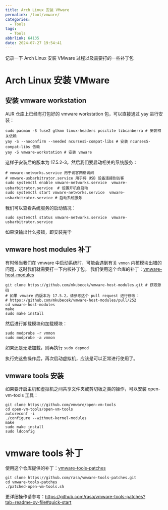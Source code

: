 ```yaml
---
title: Arch Linux 安装 VMware
permalink: /tool/vmware/
categories:
  - Tools
tags:
  - Tools
abbrlink: 64135
date: 2024-07-27 19:54:41
---
```


记录一下 Arch Linux 安装 VMware 过程以及需要打的一些补丁包
<!--more-->

# Arch Linux 安装 VMware

## 安装 vmware workstation
AUR 仓库上已经有打包好的 vmware workstation 包，可以直接通过 yay 进行安装：
```shell
sudo pacman -S fuse2 gtkmm linux-headers pcsclite libcanberra # 安装相关依赖
yay -S --noconfirm --needed ncurses5-compat-libs # 安装 ncurses5-compat-libs 依赖
yay -S vmware-workstation # 安装 vmware
```
这样子安装后的版本为 17.5.2-3，然后我们要启动相关的系统服务：
```shell
# vmware-networks.service 用于访客网络访问
# vmware-usbarbitrator.service 用于将 USB 设备连接到访客
sudo systemctl enable vmware-networks.service  vmware-usbarbitrator.service  # 设置开机自启动
sudo systemctl start vmware-networks.service  vmware-usbarbitrator.service # 启动系统服务
```
我们可以查看系统服务的启动情况：
```shell
sudo systemctl status vmware-networks.service  vmware-usbarbitrator.service
```
如果没输出什么报错，即安装完毕

## vmware host modules 补丁

有时候当我们在 vmware 中启动系统时，可能会遇到有关 `vmmon` 内核模块出错的问题，这时我们就需要打一下内核补丁包。
我们使用这个仓库的补丁：[vmware-host-modules](https://github.com/mkubecek/vmware-host-modules)
```shell
git clone https://github.com/mkubecek/vmware-host-modules.git # 获取源码
# 如果 vmware 的版本为 17.5.2，请参考这个 pull request 进行修改：
# https://github.com/mkubecek/vmware-host-modules/pull/252
cd vmware-host-modules
make
sudo make install
```
然后进行卸载模块和加载模块：
```shell
sudo modprobe -r vmmon
sudo modprobe -a vmmon
```
如果还是无法加载，则再执行 `sudo depmod`

执行完这些操作后，再次启动虚拟机，应该是可以正常进行使用了。

## vmware tools 安装
如果要开启主机和虚拟机之间共享文件夹或剪切板之类的操作，可以安装 open-vm-tools 工具：
```
git clone https://github.com/vmware/open-vm-tools
cd open-vm-tools/open-vm-tools
autoreconf -i
./configure --without-kernel-modules
make
sudo make install
sudo ldconfig
```

# vmware tools 补丁
使用这个仓库提供的补丁：[vmware-tools-patches](https://github.com/rasa/vmware-tools-patches)
```shell
git clone https://github.com/rasa/vmware-tools-patches.git
cd vmware-tools-patches
./patched-open-vm-tools.sh
```
更详细操作请参考：https://github.com/rasa/vmware-tools-patches?tab=readme-ov-file#quick-start